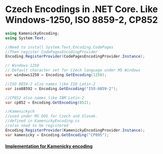 # Czech Encodings in .NET Core. Like Windows-1250, ISO 8859-2, CP852

```csharp
using KamenickyEncoding;
using System.Text;

//Need to install System.Text.Encoding.CodePages
//Then register CodePagesEncodingProvider
Encoding.RegisterProvider(CodePagesEncodingProvider.Instance);

// Windows-1250
// Default character set for Czech language under MS Windows
var windows1250 = Encoding.GetEncoding(1250);

//ISO 8859-2 also names like ISO Latin-2
var iso88592 = Encoding.GetEncoding("ISO-8859-2");

//CP852 also names like IBM Latin-2
var cp852 = Encoding.GetEncoding(852);

//Kamenickych
//used under MS DOS for Czech and Slovak.
//defined in KamenickyEncoding.cs
//also need to be registered
Encoding.RegisterProvider(KamenickyEncodingProvider.Instance);
var kamenicky = Encoding.GetEncoding("CP895");

```

#### [Implementation for Kamenicky encoding](https://gist.github.com/Gramli/10b92a79227697cda6a41d767b6f500f#file-kamenickyencoding-cs)